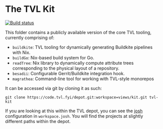 The TVL Kit
===========

[![Build status](https://badge.buildkite.com/cd7240a881c7e77c3ed8cc040f81734623f57038563b37213d.svg?branch=canon)](https://buildkite.com/tvl/tvl-kit)

This folder contains a publicly available version of the core TVL
tooling, currently comprising of:

* `buildkite`: TVL tooling for dynamically generating Buildkite
  pipelines with Nix.
* `buildGo`: Nix-based build system for Go.
* `readTree`: Nix library to dynamically compute attribute trees
  corresponding to the physical layout of a repository.
* `besadii`: Configurable Gerrit/Buildkite integration hook.
* `magrathea`: Command-line tool for working with TVL-style monorepos

It can be accessed via git by cloning it as such:

    git clone https://code.tvl.fyi/depot.git:workspace=views/kit.git tvl-kit

If you are looking at this within the TVL depot, you can see the
[josh][] configuration in `workspace.josh`. You will find the projects
at slightly different paths within the depot.

[josh]: https://github.com/josh-project/josh/
